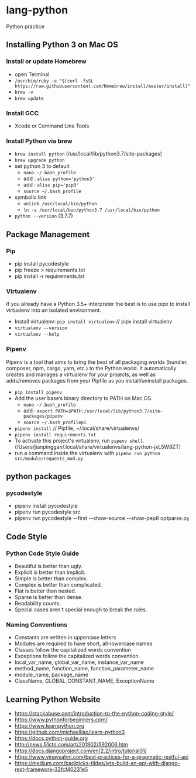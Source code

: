 # lang-python

Python practice

## Installing Python 3 on Mac OS

### Install or update Homebrew

*  open Terminal
*  `/usr/bin/ruby -e "$(curl -fsSL https://raw.githubusercontent.com/Homebrew/install/master/install)"`
* `brew -v`
* `brew update`

### Install GCC 

* Xcode or Command Line Tools

### Install Python via brew

* `brew install python` (/usr/local/lib/python3.7/site-packages)
* `brew upgrade python`
* set python 3 to default
  - `nano ~/.bash_profile` 
  - add : `alias python='python3'`
  - add : `alias pip='pip3'`  
  - `source ~/.bash_profile`
* symbolic link
  - `unlink /usr/local/bin/python`
  - `ln -s /usr/local/bin/python3.7 /usr/local/bin/python`
* `python --version` (3.7.7)

## Package Management

### Pip
* pip install pycodestyle
* pip freeze > requirements.txt
* pip install -r requirements.txt

### Virtualenv

If you already have a Python 3.5+ interpreter the best is to use pipx to install virtualenv into an isolated environment.

* Install virtualenv: `pip install virtualenv`  // pipx install virtualenv
* `virtualenv --version`
* `virtualenv --help`

### Pipenv

Pipenv is a tool that aims to bring the best of all packaging worlds (bundler, composer, npm, cargo, yarn, etc.) to the Python world. 
It automatically creates and manages a virtualenv for your projects, as well as adds/removes packages from your Pipfile as you install/uninstall packages.

* `pip install pipenv`
* Add the user base’s binary directory to PATH on Mac OS.
  - `nano ~/.bash_profile`
  - add : `export PATH=$PATH:/usr/local/lib/python3.7/site-packages/pipenv`
  - `source ~/.bash_profilepi`
* `pipenv install` // Pipfile, ~/.local/share/virtualenvs/
* `pipenv install requirements.txt`
* To activate this project's virtualenv, run `pipenv shell`. (/Users/jianpinggan/.local/share/virtualenvs/lang-python-jxL5W9ZT)
* run a command inside the virtualenv with `pipenv run python src/module/requests_mod.py`

## python packages

### pycodestyle

* pipenv install pycodestyle
* pipenv run pycodestyle src
* pipenv run pycodestyle --first --show-source --show-pep8 optparse.py


## Code Style

### Python Code Style Guide
* Beautiful is better than ugly.
* Explicit is better than implicit.
* Simple is better than complex.
* Complex is better than complicated.
* Flat is better than nested.
* Sparse is better than dense.
* Readability counts.
* Special cases aren't special enough to break the rules.

### Naming Conventions
* Constants are written in uppercase letters
* Modules are required to have short, all-lowercase names
* Classes follow the capitalized words convention
* Exceptions follow the capitalized words convention
* local_var_name, global_var_name, instance_var_name
* method_name, function_name, function_parameter_name
* module_name, package_name
* ClassName, GLOBAL_CONSTANT_NAME, ExceptionName

## Learning Python Website
- https://stackabuse.com/introduction-to-the-python-coding-style/
- https://www.pythonforbeginners.com/
- https://www.learnpython.org
- https://github.com/michaelliao/learn-python3
- https://docs.python-guide.org
- http://news.51cto.com/art/201902/592006.htm
- https://docs.djangoproject.com/en/2.2/intro/tutorial01/
- https://www.vinaysahni.com/best-practices-for-a-pragmatic-restful-api
- https://medium.com/backticks-tildes/lets-build-an-api-with-django-rest-framework-32fcf40231e5
